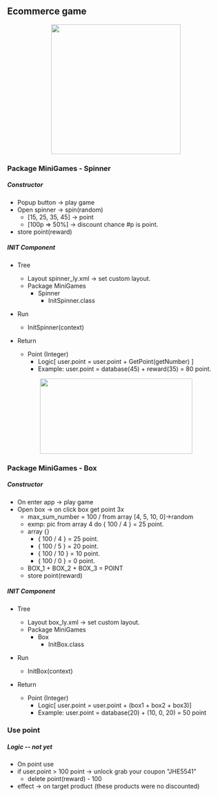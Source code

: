## **Ecommerce game**

<p align="center">
  <img width="300" height="300" src="https://i.ibb.co/LZzwMZ1/spinner.png"/>
</p>

### **Package MiniGames - Spinner**

##### Constructor
* Popup button -> play game
* Open spinner -> spin(random)
	* [15, 25, 35, 45] -> point
	* [100p => 50%] -> discount chance #p is point.
* store point(reward)

##### INIT Component
* Tree
	* Layout spinner_ly.xml -> set custom layout.
	* Package MiniGames
		* Spinner
			* InitSpinner.class
* Run 
	* InitSpinner(context)
	
* Return
	* Point (Integer)
		* Logic[ user.point = user.point + GetPoint(getNumber) ]
		* Example: user.point = database(45) + reward(35) = 80 point.




<p align="center">
  <img width="353" height="174" src="blob:https://tenor.com/5e91c4be-ec16-45a8-95f5-ec2446fca770"/>
</p>

### **Package MiniGames - Box**

##### Constructor
* On enter app -> play game
* Open box -> on click box get point 3x
	* max_sum_number = 100 / from array [4, 5, 10, 0]->random
	* exmp: pic from array 4 do { 100 / 4 } = 25 point.
	* array {}
		* { 100 / 4 } = 25 point.
		* { 100 / 5 } = 20 point.
		* { 100 / 10 } = 10 point.
		* { 100 / 0 } = 0 point.
	* BOX_1 + BOX_2 + BOX_3 = POINT
	* store point(reward)

##### INIT Component
* Tree
	* Layout box_ly.xml -> set custom layout.
	* Package MiniGames
		* Box
			* InitBox.class
* Run 
	* InitBox(context)
	
* Return
	* Point (Integer)
		* Logic[ user.point = user.point + (box1 + box2 + box3)]
		* Example: user.point = database(20) + (10, 0, 20) = 50 point





### **Use point**

##### Logic -- not yet
* On point use
* if user.point > 100 point -> unlock grab your coupon "JHE5541"
	* delete point(reward) - 100
* effect -> on target product (these products were no discounted)









